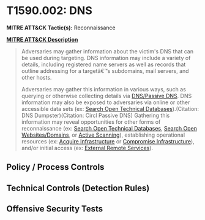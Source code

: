 # T1590.002: DNS
**MITRE ATT&CK Tactic(s):** Reconnaissance

**[MITRE ATT&CK Description](https://attack.mitre.org/techniques/T1590/002)**
<blockquote>Adversaries may gather information about the victim's DNS that can be used during targeting. DNS information may include a variety of details, including registered name servers as well as records that outline addressing for a targetâ€™s subdomains, mail servers, and other hosts.

Adversaries may gather this information in various ways, such as querying or otherwise collecting details via [DNS/Passive DNS](https://attack.mitre.org/techniques/T1596/001). DNS information may also be exposed to adversaries via online or other accessible data sets (ex: [Search Open Technical Databases](https://attack.mitre.org/techniques/T1596)).(Citation: DNS Dumpster)(Citation: Circl Passive DNS) Gathering this information may reveal opportunities for other forms of reconnaissance (ex: [Search Open Technical Databases](https://attack.mitre.org/techniques/T1596), [Search Open Websites/Domains](https://attack.mitre.org/techniques/T1593), or [Active Scanning](https://attack.mitre.org/techniques/T1595)), establishing operational resources (ex: [Acquire Infrastructure](https://attack.mitre.org/techniques/T1583) or [Compromise Infrastructure](https://attack.mitre.org/techniques/T1584)), and/or initial access (ex: [External Remote Services](https://attack.mitre.org/techniques/T1133)).</blockquote>

## Policy / Process Controls
## Technical Controls (Detection Rules)

## Offensive Security Tests
